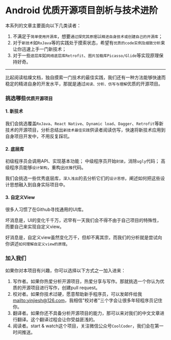 # Android 优质开源项目剖析与技术进阶
本系列的文章主要面向以下几类读者：

1. 不满足于`简单使用开源库`，想要`通过探究其原理`以`精进自身技术或创建自己的开源库`；
2. 对于`新技术`如`RxJava`等的实践处于摸索状态，希望有`优质的code实例及细致分析`来让你迅速上手一门新技术；
3. 对于一些`底层库`如`网络底层库Retrofit`、`图片加载库Picasso/Glide`等实现原理保持好奇。

_________________________________

比起阅读枯燥文档，独自摸索一门技术的最佳实践，我们还有一种方法能够快速而稳定的精进自身的开发水平，那就是通过`阅读、分析、仿写与理解`优质的开源项目。

### 挑选哪些`优质开源项目`
#### 1. 新技术
我们会挑选覆盖`RxJava`、`React Native`、`Dynamic load`、`Dagger`、`Retrofit`等新技术的开源项目，分析总结出`新技术最佳实践`供读者阅读仿写，快速将新技术应用到自身项目开发中，不用反复踩坑。

#### 2. 底层库
初级程序员会调用API、实现基本功能；
中级程序员开始`封装`，消除`ugly`代码；
高级程序员能够`设计架构`，重构出`优雅`代码。

我们会挑选一些优秀底层库，`深入浅出`的去分析它们的`设计思想`，阐述如何把这些设计思想融入到自身实际项目中。

#### 3. 自定义View
很多人习惯了在Github寻找通用的UI库。

坏消息是，UI的变化千千万，迟早有一天我们会不得不由于自己项目的特殊性，而要自己来实现自定义view。

好消息是，自定义view虽然变化万千，但却不离其宗，而我们的分析就是尝试向你讲述`如何理解自定义view的原理`。

### 加入我们
如果你对本项目有兴趣，你可以选择以下方式之一加入进来：

1. 写作者。如果你热爱分析开源项目，热爱分享与写作。那就挑选一个你认为优质的开源项目进行写作，创建pull request。
2. 校对者。如果你技术过硬，愿意帮助新手程序员，可以发邮件给我<mailto:yinjiesh@126.com>，我相信"校对者"三个字会让很多年轻程序员记住你。
3. 翻译者。如果你还不具备分析开源项目的能力，那可以来对我们的中文文章进行翻译。这个翻译过程会让你受益匪浅的。
4. 阅读者。start & watch这个项目，关注微信公众号`CoolCoder`，我们会在第一时间推送。






